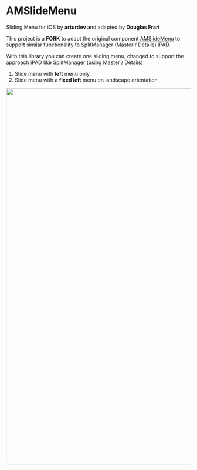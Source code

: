 AMSlideMenu  
===========

Sliding Menu for iOS by <b> arturdev </b> and adapted by <b>Douglas Frari</b> 

This project is a <b>FORK</b> to adapt the original component <a href="https://github.com/SocialObjects-Software/AMSlideMenu">AMSlideMenu</a> to support similar functionality to SplitManager (Master / Details) iPAD.

With this library you can create one sliding menu, changed to support the approach iPAD like SplitManager (using Master / Details)<br>

1. Slide menu with <b>left</b> menu only. <br> 
2. Slide menu with a <b>fixed left</b> menu on landscape orientation 

<img src="iPadSupportMasterDetailApprouch" width="1024px">

